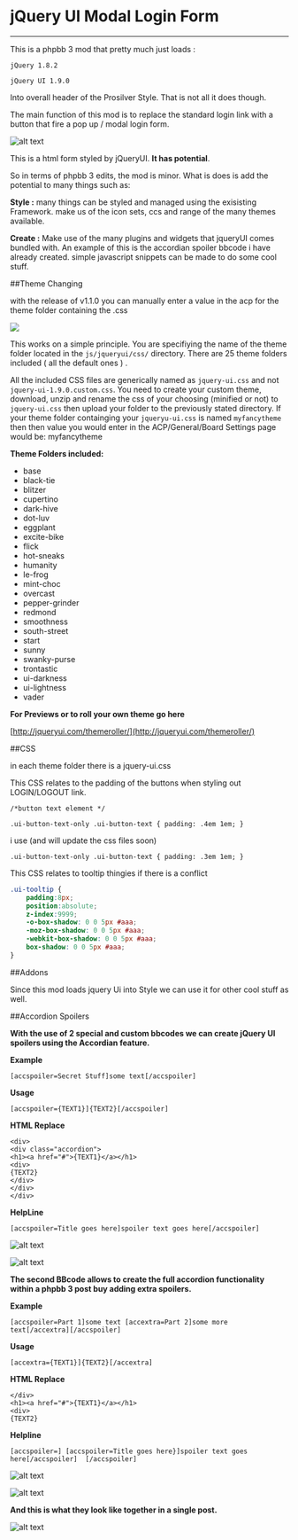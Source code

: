 jQuery UI Modal Login Form
==========================

----------


This is a phpbb 3 mod that pretty much just loads :

`jQuery 1.8.2`

`jQuery UI 1.9.0`

Into overall header of the Prosilver Style. That is not all it does though.

The main function of this mod is to replace the standard login link with a button that fire a pop up / modal
login form.

![alt text](https://raw.github.com/randomessence/jqueryUIloginphpbb3mod/master/contrib/examples/form.png)

This is a html form styled by jQueryUI. **It has potential**. 

So in terms of phpbb 3 edits, the mod is minor. What is does is add the potential to many things such as:

**Style :** many things can be styled and managed using the exisisting Framework. make us of the icon sets, ccs and range of the many themes available.

**Create :** Make use of the many plugins and widgets that jqueryUI comes bundled with. An example of this is the accordian spoiler bbcode i have already created. simple javascript snippets can be made to do some cool stuff.

##Theme Changing

with the release of v1.1.0 you can manually enter a value in the acp for the theme folder containing the .css

![](https://raw.github.com/randomessence/jqueryUIloginphpbb3mod/master/contrib/examples/acp.png)

This works on a simple principle. You are specifiying the name of the theme folder located in the `js/jqueryui/css/` directory. There are 25 theme folders included ( all the default ones ) . 

All the included CSS files are generically named as `jquery-ui.css` and not `jquery-ui-1.9.0.custom.css`. You need to create your custom theme, download, unzip and rename the css of your choosing (minified or not) to `jquery-ui.css` then upload your folder to the previously stated directory. If your theme folder containging your `jqueryu-ui.css` is named `myfancytheme` then then value you would enter in the ACP/General/Board Settings page would be: myfancytheme

**Theme Folders included:**

- base
- black-tie
- blitzer
- cupertino
- dark-hive
- dot-luv
- eggplant
- excite-bike
- flick
- hot-sneaks
- humanity
- le-frog
- mint-choc
- overcast
- pepper-grinder
- redmond
- smoothness
- south-street
- start
- sunny
- swanky-purse
- trontastic
- ui-darkness
- ui-lightness
- vader

**For Previews or to roll your own theme go here**

[http://jqueryui.com/themeroller/](http://jqueryui.com/themeroller/)

##CSS

in each theme folder there is a jquery-ui.css

This CSS relates to the padding of the buttons when styling out LOGIN/LOGOUT link.

`/*button text element */`

`.ui-button-text-only .ui-button-text { padding: .4em 1em; }`

i use (and will update the css files soon)

`.ui-button-text-only .ui-button-text { padding: .3em 1em; }`

This CSS relates to tooltip thingies if there is a conflict

```css
.ui-tooltip {
	padding:8px;
	position:absolute;
	z-index:9999;
	-o-box-shadow: 0 0 5px #aaa;
	-moz-box-shadow: 0 0 5px #aaa;
	-webkit-box-shadow: 0 0 5px #aaa;
	box-shadow: 0 0 5px #aaa;
}
```


##Addons

Since this mod loads jquery Ui into Style we can use it for other cool stuff as well. 

##Accordion Spoilers

**With the use of 2 special and custom bbcodes we can create jQuery UI spoilers using the Accordian feature.**

**Example**

`[accspoiler=Secret Stuff]some text[/accspoiler]`

**Usage**

`[accspoiler={TEXT1}]{TEXT2}[/accspoiler]`

**HTML Replace**

```
<div>
<div class="accordion">
<h1><a href="#">{TEXT1}</a></h1>
<div>
{TEXT2}
</div>
</div>
</div>
```

**HelpLine**

`[accspoiler=Title goes here]spoiler text goes here[/accspoiler]`

![alt text](https://raw.github.com/randomessence/jqueryUIloginphpbb3mod/master/contrib/examples/spoiler1.png)

![alt text](https://raw.github.com/randomessence/jqueryUIloginphpbb3mod/master/contrib/examples/spoiler2.png)

**The second BBcode allows to create the full accordion functionality within a phpbb 3 post buy adding extra spoilers.**

**Example**

`[accspoiler=Part 1]some text [accextra=Part 2]some more text[/accextra][/accspoiler]`

**Usage**

`[accextra={TEXT1}]{TEXT2}[/accextra]`

**HTML Replace**

```
</div>
<h1><a href="#">{TEXT1}</a></h1>
<div>
{TEXT2}
```

**Helpline**

 `[accspoiler=] [accspoiler=Title goes here}]spoiler text goes here[/accspoiler]  [/accspoiler]`

![alt text](https://raw.github.com/randomessence/jqueryUIloginphpbb3mod/master/contrib/examples/extra1.png)

![alt text](https://raw.github.com/randomessence/jqueryUIloginphpbb3mod/master/contrib/examples/extra2.png)

**And this is what they look like together in a single post.**

![alt text](https://raw.github.com/randomessence/jqueryUIloginphpbb3mod/master/contrib/examples/full.png)